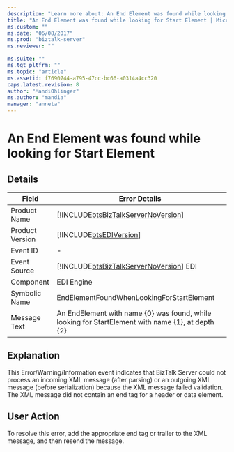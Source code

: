 ```yaml
---
description: "Learn more about: An End Element was found while looking for Start Element"
title: "An End Element was found while looking for Start Element | Microsoft Docs"
ms.custom: ""
ms.date: "06/08/2017"
ms.prod: "biztalk-server"
ms.reviewer: ""

ms.suite: ""
ms.tgt_pltfrm: ""
ms.topic: "article"
ms.assetid: f7690744-a795-47cc-bc66-a0314a4cc320
caps.latest.revision: 8
author: "MandiOhlinger"
ms.author: "mandia"
manager: "anneta"
---
```

# An End Element was found while looking for Start Element
## Details  
  
|     Field   |                      Error Details                                                                        |
|-----------------|---------------------------------------------------------------------------------------------------|
|  Product Name   |        [!INCLUDE[btsBizTalkServerNoVersion](../includes/btsbiztalkservernoversion-md.md)]         |
| Product Version |                    [!INCLUDE[btsEDIVersion](../includes/btsediversion-md.md)]                     |
|    Event ID     |                                                 -                                                 |
|  Event Source   |      [!INCLUDE[btsBizTalkServerNoVersion](../includes/btsbiztalkservernoversion-md.md)] EDI       |
|    Component    |                                            EDI Engine                                             |
|  Symbolic Name  |                             EndElementFoundWhenLookingForStartElement                             |
|  Message Text   | An EndElement with name {0} was found, while looking for StartElement with name {1}, at depth {2} |
  
## Explanation  
 This Error/Warning/Information event indicates that BizTalk Server could not process an incoming XML message (after parsing) or an outgoing XML message (before serialization) because the XML message failed validation. The XML message did not contain an end tag for a header or data element.  
  
## User Action  
 To resolve this error, add the appropriate end tag or trailer to the XML message, and then resend the message.
